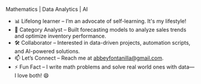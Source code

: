 Mathematics | Data Analytics | AI

- 📊 Lifelong learner – I’m an advocate of self-learning. It's my lifestyle!
- 💼 Category Analyst – Built forecasting models to analyze sales trends and optimize inventory performance.
- 🛠️ Collaborator – Interested in data-driven projects, automation scripts, and AI-powered solutions.
- 📫 Let’s Connect – Reach me at abbeyfontanilla@gmail.com.
- ⚡ Fun Fact – I write math problems and solve real world ones with data—I love both! 😄
<!---
Hi there! 👋 I'm Abegail Fontanilla
- 👀 I’m interested in Math, Data Analytics, AI tools, and automation.
- 📊 I’m currently learning data analytics, AI, and VBA to automate workflows and optimize decision-making through data.
- 💼 I previously worked as a Category Analyst at Gingersnaps PH, and worked on forecasting inventory, and analyzing sales trends to optimize inventory performance.
- 🛠️ I’m looking to collaborate on data-driven projects, automation scripts, and AI-powered tools.
- 📫 How to reach me: abbeyfontanilla@gmail.com
- ⚡ Fun fact: I went from writing math problems to solving real-world ones with data—and I still enjoy both! 😄


abegailf/abegailf is a ✨ special ✨ repository because its `README.md` (this file) appears on your GitHub profile.
You can click the Preview link to take a look at your changes.
--->

<!---
abegailf/abegailf is a ✨ special ✨ repository because its `README.md` (this file) appears on your GitHub profile.
You can click the Preview link to take a look at your changes.
--->
